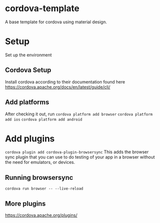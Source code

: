 # cordova-template
A base template for cordova using material design.

# Setup
Set up the environment

## Cordova Setup
Install cordova according to their documentation found here https://cordova.apache.org/docs/en/latest/guide/cli/

## Add platforms
After checking it out, run
```cordova platform add browser```
```cordova platform add ios```
```cordova platform add android```

# Add plugins
`cordova plugin add cordova-plugin-browsersync`
This adds the browser sync plugin that you can use to do testing of your app in a browser without the need for emulators, or devices.

## Running browsersync
```cordova run browser -- --live-reload```

## More plugins
https://cordova.apache.org/plugins/
